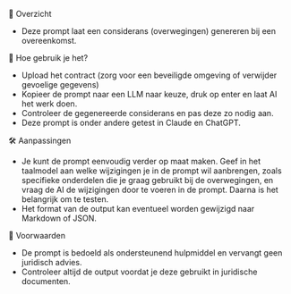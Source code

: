 📌 Overzicht

- Deze prompt laat een considerans (overwegingen) genereren bij een overeenkomst.

🚀 Hoe gebruik je het?
- Upload het contract (zorg voor een beveiligde omgeving of verwijder gevoelige gegevens)
- Kopieer de prompt naar een LLM naar keuze, druk op enter en laat AI het werk doen.
- Controleer de gegenereerde considerans en pas deze zo nodig aan.
- Deze prompt is onder andere getest in Claude en ChatGPT.

🛠 Aanpassingen
- Je kunt de prompt eenvoudig verder op maat maken. Geef in het taalmodel aan welke wijzigingen je in de prompt wil aanbrengen, zoals specifieke onderdelen die je graag gebruikt bij de overwegingen, en vraag de AI de wijzigingen door te voeren in de prompt. Daarna is het belangrijk om te testen.
- Het format van de output kan eventueel worden gewijzigd naar Markdown of JSON.

📖 Voorwaarden
- De prompt is bedoeld als ondersteunend hulpmiddel en vervangt geen juridisch advies.
- Controleer altijd de output voordat je deze gebruikt in juridische documenten.
